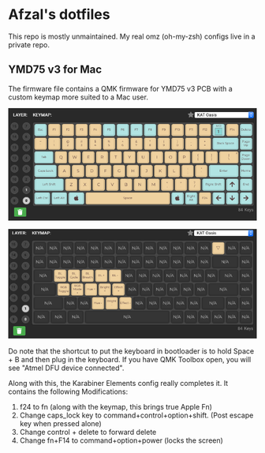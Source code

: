 # Afzal's dotfiles

This repo is mostly unmaintained. My real omz (oh-my-zsh) configs live in a private repo.

## YMD75 v3 for Mac

The firmware file contains a QMK firmware for YMD75 v3 PCB with a custom keymap more suited to a Mac user.

![keymap_layer0](https://github.com/AfzalivE/dotfiles/blob/master/ymd75_v3_mac/Screen%20Shot%202021-02-02%20at%2012.37.50%20AM.png?raw=true)

![keymap_layer1](https://github.com/AfzalivE/dotfiles/blob/master/ymd75_v3_mac/Screen%20Shot%202021-02-02%20at%2012.37.59%20AM.png?raw=true)

Do note that the shortcut to put the keyboard in bootloader is to hold Space + B and then plug in the keyboard. If you have QMK Toolbox open, you will see "Atmel DFU device connected".

Along with this, the Karabiner Elements config really completes it. It contains the following Modifications:
1. f24 to fn (along with the keymap, this brings true Apple Fn)
1. Change caps_lock key to command+control+option+shift. (Post escape key when pressed alone)
1. Change control + delete to forward delete
1. Change fn+F14 to command+option+power (locks the screen)
